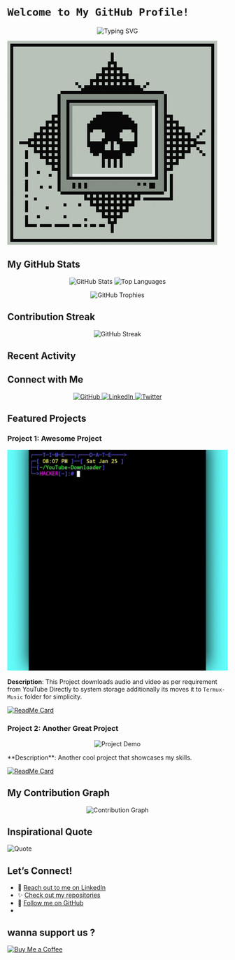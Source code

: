 # `Welcome to My GitHub Profile!`

<p align="center">
  <img src="https://readme-typing-svg.herokuapp.com?font=Fira+Code&pause=1000&color=36BCF7&width=435&lines=Welcome+to+My+GitHub+Profile!;I+am+hackesofice;A+Passionate+Developer+and+Open+Source+Enthusiast!" alt="Typing SVG" />
</p>

[![programming gif](/giphy.gif)](https://www.youtube.com/@MRINDIANHELPER_HACKER)

## My GitHub Stats

<p align="center">
  <img src="https://github-readme-stats.vercel.app/api?username=hackesofice&show_icons=true&theme=radical&hide_title=true" alt="GitHub Stats" />
  <img src="https://github-readme-stats.vercel.app/api/top-langs/?username=hackesofice&layout=compact&theme=radical" alt="Top Languages" />
</p>

<p align="center">
  <img src="https://github-profile-trophy.vercel.app/?username=hackesofice&theme=radical&margin-w=15" alt="GitHub Trophies" />
</p>

## Contribution Streak

<p align="center">
  <img src="https://github-readme-streak-stats.herokuapp.com/?user=hackesofice&theme=radical" alt="GitHub Streak" />
</p>

## Recent Activity

<!--START_SECTION:activity-->
<!--END_SECTION:activity-->

## Connect with Me

<p align="center">
  <a href="https://github.com/hackesofice">
    <img src="https://img.shields.io/badge/GitHub-100000?style=for-the-badge&logo=github&logoColor=white" alt="GitHub">
  </a>
  <a href="https://linkedin.com/in/hackesofice">
    <img src="https://img.shields.io/badge/LinkedIn-0077B5?style=for-the-badge&logo=linkedin&logoColor=white" alt="LinkedIn">
  </a>
  <a href="https://twitter.com/hackesofice">
    <img src="https://img.shields.io/badge/Twitter-1DA1F2?style=for-the-badge&logo=twitter&logoColor=white" alt="Twitter">
  </a>
</p>

## Featured Projects

### Project 1: Awesome Project
[![YouTube-Dowunload gif](/YouTube-Downloader.gif)](https://github.com/hackesofice/YouTube-Downloader.git)

**Description**: This Project downloads audio and video as per requirement from YouTube Directly to system storage additionally its moves it to `Termux-Music` folder for simplicity.

[![ReadMe Card](https://github-readme-stats.vercel.app/api/pin/?username=hackesofice&repo=awesome-project&theme=radical)](https://github.com/hackesofice/awesome-project)

### Project 2: Another Great Project
<p align="center">
  <img src="https://media.giphy.com/media/YOUR-GIF-ID/giphy.gif" alt="Project Demo" width="500" height="300" />
</p>
**Description**: Another cool project that showcases my skills.

[![ReadMe Card](https://github-readme-stats.vercel.app/api/pin/?username=hackesofice&repo=another-great-project&theme=radical)](https://github.com/hackesofice/another-great-project)

## My Contribution Graph

<p align="center">
  <img src="https://activity-graph.herokuapp.com/graph?username=hackesofice&theme=dracula" alt="Contribution Graph" />
</p>

## Inspirational Quote

![Quote](https://quotes-github-readme.vercel.app/api?type=horizontal&theme=radical)

## Let’s Connect!

- 💬 [Reach out to me on LinkedIn](https://linkedin.com/in/hackesofice)
- ✨ [Check out my repositories](https://github.com/hackesofice?tab=repositories)
- 🎉 [Follow me on GitHub](https://github.com/hackesofice)
- 

## wanna support us ?

[![Buy Me a Coffee](https://img.buymeacoffee.com/button-api/?text=Buy%20me%20a%20coffee&emoji=&slug=hackesofice&button_colour=FFDD00&font_colour=000000&font_family=Arial&outline_colour=000000&coffee_colour=ffffff)](https://buymeacoffee.com/hackesofice)

